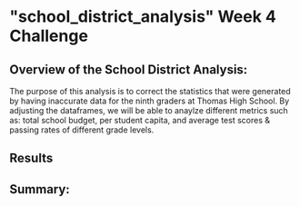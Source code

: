 # "school_district_analysis" Week 4 Challenge
## Overview of the School District Analysis:
<!--- Explain the purpose of this analysis. --->
The purpose of this analysis is to correct the statistics that were generated by having inaccurate data for the ninth graders at Thomas High School. By adjusting the dataframes, we will be able to anaylze different metrics such as: total school budget, per student capita, and average test scores & passing rates of different grade levels.

## Results
<!--- Using bulleted lists and images of DataFrames as support, address the following questions.
How is the district summary affected?
How is the school summary affected?
How does replacing the ninth graders’ math and reading scores affect Thomas High School’s performance relative to the other schools?
How does replacing the ninth-grade scores affect the following:
Math and reading scores by grade
Scores by school spending
Scores by school size
Scores by school type --->



## Summary:
<!--- Summarize four changes in the updated school district analysis after reading and math scores for the ninth grade at Thomas High School have been replaced with NaNs. --->
